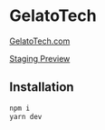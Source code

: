 # GelatoTech
[GelatoTech.com](https://gelatotech.com)

[Staging Preview](https://react-gelatotech.netlify.app/)

## Installation

```bash
npm i
yarn dev
```
